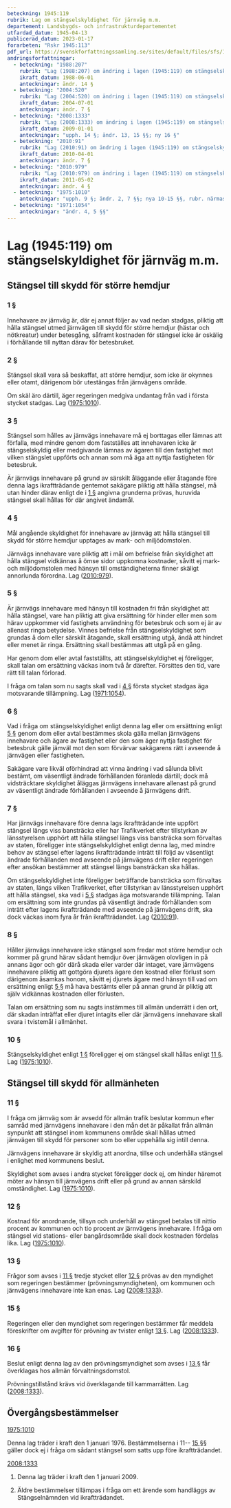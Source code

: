 ```yaml
---
beteckning: 1945:119
rubrik: Lag om stängselskyldighet för järnväg m.m.
departement: Landsbygds- och infrastrukturdepartementet
utfardad_datum: 1945-04-13
publicerad_datum: 2023-01-17
forarbeten: "Rskr 1945:113"
pdf_url: https://svenskforfattningssamling.se/sites/default/files/sfs/1945-04/SFS1945-119.pdf
andringsforfattningar:
  - beteckning: "1988:207"
    rubrik: "Lag (1988:207) om ändring i lagen (1945:119) om stängselskyldighet för järnväg m.m."
    ikraft_datum: 1988-06-01
    anteckningar: ändr. 14 §
  - beteckning: "2004:520"
    rubrik: "Lag (2004:520) om ändring i lagen (1945:119) om stängselskyldighet för järnväg m.m."
    ikraft_datum: 2004-07-01
    anteckningar: ändr. 7 §
  - beteckning: "2008:1333"
    rubrik: "Lag (2008:1333) om ändring i lagen (1945:119) om stängselskyldighet för järnväg m.m."
    ikraft_datum: 2009-01-01
    anteckningar: "upph. 14 §; ändr. 13, 15 §§; ny 16 §"
  - beteckning: "2010:91"
    rubrik: "Lag (2010:91) om ändring i lagen (1945:119) om stängselskyldighet för järnväg m.m."
    ikraft_datum: 2010-04-01
    anteckningar: ändr. 7 §
  - beteckning: "2010:979"
    rubrik: "Lag (2010:979) om ändring i lagen (1945:119) om stängselskyldighet för järnväg m.m."
    ikraft_datum: 2011-05-02
    anteckningar: ändr. 4 §
  - beteckning: "1975:1010"
    anteckningar: "upph. 9 §; ändr. 2, 7 §§; nya 10-15 §§, rubr. närmast före 1, 11 §§"
  - beteckning: "1971:1054"
    anteckningar: "ändr. 4, 5 §§"
---
```


# Lag (1945:119) om stängselskyldighet för järnväg m.m.

## Stängsel till skydd för större hemdjur

### 1 §

Innehavare av järnväg är, där ej annat följer av vad nedan stadgas, pliktig att hålla stängsel utmed järnvägen till skydd för större hemdjur (hästar och nötkreatur) under betesgång, såframt kostnaden för stängsel icke är oskälig i förhållande till nyttan därav för betesbruket.

### 2 §

Stängsel skall vara så beskaffat, att större hemdjur, som icke är okynnes eller otamt, därigenom bör utestängas från järnvägens område.

Om skäl äro därtill, äger regeringen medgiva undantag från vad i första stycket stadgas. Lag ([1975:1010](https://selex.se/eli/sfs/1975/1010)).

### 3 §

Stängsel som hålles av järnvägs innehavare må ej borttagas eller lämnas att förfalla, med mindre genom dom fastställes att innehavaren icke är stängselskyldig eller medgivande lämnas av ägaren till den fastighet mot vilken stängslet uppförts och annan som må äga att nyttja fastigheten för betesbruk.

Är järnvägs innehavare på grund av särskilt åläggande eller åtagande före denna lags ikraftträdande gentemot sakägare pliktig att hålla stängsel, må utan hinder därav enligt de i [1 §](#1) angivna grunderna prövas, huruvida stängsel skall hållas för där angivet ändamål.

### 4 §

Mål angående skyldighet för innehavare av järnväg att hålla stängsel till skydd för större hemdjur upptages av mark- och miljödomstolen.

Järnvägs innehavare vare pliktig att i mål om befrielse från skyldighet att hålla stängsel vidkännas å ömse sidor uppkomna kostnader, såvitt ej mark- och miljödomstolen med hänsyn till omständigheterna finner skäligt annorlunda förordna. Lag ([2010:979](https://selex.se/eli/sfs/2010/979)).

### 5 §

Är järnvägs innehavare med hänsyn till kostnaden fri från skyldighet att hålla stängsel, vare han pliktig att giva ersättning för hinder eller men som härav uppkommer vid fastighets användning för betesbruk och som ej är av allenast ringa betydelse. Vinnes befrielse från stängselskyldighet som grundas å dom eller särskilt åtagande, skall ersättning utgå, ändå att hindret eller menet är ringa. Ersättning skall bestämmas att utgå på en gång.

Har genom dom eller avtal fastställts, att stängselskyldighet ej föreligger, skall talan om ersättning väckas inom två år därefter. Försittes den tid, vare rätt till talan förlorad.

I fråga om talan som nu sagts skall vad i [4 §](#4) första stycket stadgas äga motsvarande tillämpning. Lag ([1971:1054](https://selex.se/eli/sfs/1971/1054)).

### 6 §

Vad i fråga om stängselskyldighet enligt denna lag eller om ersättning enligt [5 §](#5) genom dom eller avtal bestämmes skola gälla mellan järnvägens innehavare och ägare av fastighet eller den som äger nyttja fastighet för betesbruk gälle jämväl mot den som förvärvar sakägarens rätt i avseende å järnvägen eller fastigheten.

Sakägare vare likväl oförhindrad att vinna ändring i vad sålunda blivit bestämt, om väsentligt ändrade förhållanden föranleda därtill; dock må vidsträcktare skyldighet åläggas järnvägens innehavare allenast på grund av väsentligt ändrade förhållanden i avseende å järnvägens drift.

### 7 §

Har järnvägs innehavare före denna lags ikraftträdande inte uppfört stängsel längs viss bansträcka eller har Trafikverket efter tillstyrkan av länsstyrelsen upphört att hålla stängsel längs viss bansträcka som förvaltas av staten, föreligger inte stängselskyldighet enligt denna lag, med mindre behov av stängsel efter lagens ikraftträdande inträtt till följd av väsentligt ändrade förhållanden med avseende på järnvägens drift eller regeringen efter ansökan bestämmer att stängsel längs bansträckan ska hållas.

Om stängselskyldighet inte föreligger beträffande bansträcka som förvaltas av staten, längs vilken Trafikverket, efter tillstyrkan av länsstyrelsen upphört att hålla stängsel, ska vad i [5 §](#5) stadgas äga motsvarande tillämpning. Talan om ersättning som inte grundas på väsentligt ändrade förhållanden som inträtt efter lagens ikraftträdande med avseende på järnvägens drift, ska dock väckas inom fyra år från ikraftträdandet. Lag ([2010:91](https://selex.se/eli/sfs/2010/91)).

### 8 §

Håller järnvägs innehavare icke stängsel som fredar mot större hemdjur och kommer på grund härav sådant hemdjur över järnvägen olovligen in på annans ägor och gör därå skada eller varder där intaget, vare järnvägens innehavare pliktig att gottgöra djurets ägare den kostnad eller förlust som därigenom åsamkas honom, såvitt ej djurets ägare med hänsyn till vad om ersättning enligt [5 §](#5) må hava bestämts eller på annan grund är pliktig att själv vidkännas kostnaden eller förlusten.

Talan om ersättning som nu sagts instämmes till allmän underrätt i den ort, där skadan inträffat eller djuret intagits eller där järnvägens innehavare skall svara i tvistemål i allmänhet.

### 10 §

Stängselskyldighet enligt [1 §](#1) föreligger ej om stängsel skall hållas enligt [11 §](#11). Lag ([1975:1010](https://selex.se/eli/sfs/1975/1010)).

## Stängsel till skydd för allmänheten

### 11 §

I fråga om järnväg som är avsedd för allmän trafik beslutar kommun efter samråd med järnvägens innehavare i den mån det är påkallat från allmän synpunkt att stängsel inom kommunens område skall hållas utmed järnvägen till skydd för personer som bo eller uppehålla sig intill denna.

Järnvägens innehavare är skyldig att anordna, tillse och underhålla stängsel i enlighet med kommunens beslut.

Skyldighet som avses i andra stycket föreligger dock ej, om hinder häremot möter av hänsyn till järnvägens drift eller på grund av annan särskild omständighet. Lag ([1975:1010](https://selex.se/eli/sfs/1975/1010)).

### 12 §

Kostnad för anordnande, tillsyn och underhåll av stängsel betalas till nittio procent av kommunen och tio procent av järnvägens innehavare. I fråga om stängsel vid stations- eller bangårdsområde skall dock kostnaden fördelas lika. Lag ([1975:1010](https://selex.se/eli/sfs/1975/1010)).

### 13 §

Frågor som avses i [11 §](#11) tredje stycket eller [12 §](#12) prövas av den myndighet som regeringen bestämmer (prövningsmyndigheten), om kommunen och järnvägens innehavare inte kan enas. Lag ([2008:1333](https://selex.se/eli/sfs/2008/1333)).

### 15 §

Regeringen eller den myndighet som regeringen bestämmer får meddela föreskrifter om avgifter för prövning av tvister enligt [13 §](#13). Lag ([2008:1333](https://selex.se/eli/sfs/2008/1333)).

### 16 §

Beslut enligt denna lag av den prövningsmyndighet som avses i [13 §](#13) får överklagas hos allmän förvaltningsdomstol.

Prövningstillstånd krävs vid överklagande till kammarrätten. Lag ([2008:1333](https://selex.se/eli/sfs/2008/1333)).

## Övergångsbestämmelser

[1975:1010](https://selex.se/eli/sfs/1975/1010)

Denna lag träder i kraft den 1 januari 1976. Bestämmelserna i 11-- [15 §](#15)§ gäller dock ej i fråga om sådant stängsel som satts upp före ikraftträdandet.

[2008:1333](https://selex.se/eli/sfs/2008/1333)

1. Denna lag träder i kraft den 1 januari 2009.

2. Äldre bestämmelser tillämpas i fråga om ett ärende som handläggs av Stängselnämnden vid ikraftträdandet.